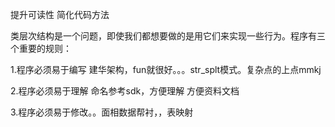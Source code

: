 提升可读性 简化代码方法


类层次结构是一个问题，即使我们都想要做的是用它们来实现一些行为。程序有三个重要的规则：

1.程序必须易于编写  建华架构，fun就很好。。。str_splt模式。复杂点的上点mmkj

2.程序必须易于理解  命名参考sdk，方便理解 方便资料文档

3.程序必须易于修改。。面相数据帮衬，，表映射
